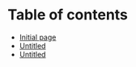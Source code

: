 # Table of contents

* [Initial page](README.md)
* [Untitled](untitled-1.md)
* [Untitled](untitled.md)

